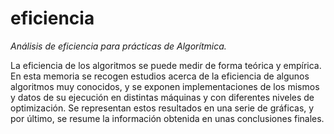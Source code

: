 eficiencia
==========
*Análisis de eficiencia para prácticas de Algorítmica.*

La eficiencia de los algoritmos se puede medir de forma teórica 
y empírica. En esta memoria se recogen estudios acerca de la 
eficiencia de algunos algoritmos muy conocidos, y se exponen 
implementaciones de los mismos y datos de su ejecución en 
distintas máquinas y con diferentes niveles de optimización.
Se representan estos resultados en una serie de gráficas, y por 
último, se resume la información obtenida en unas conclusiones 
finales.